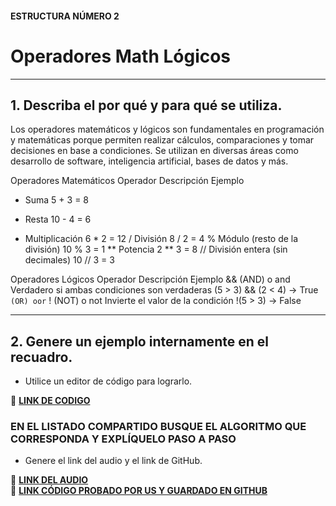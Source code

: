 #### ESTRUCTURA NÚMERO 2  
# Operadores Math Lógicos  

---  

## 1. Describa el por qué y para qué se utiliza.  
Los operadores matemáticos y lógicos son fundamentales en programación y matemáticas porque permiten realizar cálculos, comparaciones y tomar decisiones en base a condiciones. Se utilizan en diversas áreas como desarrollo de software, inteligencia artificial, bases de datos y más.  

Operadores Matemáticos
Operador	Descripción	Ejemplo
+	Suma	5 + 3 = 8
-	Resta	10 - 4 = 6
*	Multiplicación	6 * 2 = 12
/	División	8 / 2 = 4
%	Módulo (resto de la división)	10 % 3 = 1
**	Potencia	2 ** 3 = 8
//	División entera (sin decimales)	10 // 3 = 3

Operadores Lógicos
Operador	Descripción	Ejemplo
&& (AND) o and	Verdadero si ambas condiciones son verdaderas	(5 > 3) && (2 < 4) → True
`		(OR) oor`
! (NOT) o not	Invierte el valor de la condición	!(5 > 3) → False


---  

## 2. Genere un ejemplo internamente en el recuadro.  
- Utilice un editor de código para lograrlo.  

🔗 **[LINK DE CODIGO](https://pl.kotl.in/EMhr6h7oE?theme=darcula&readOnly=true)**  

### EN EL LISTADO COMPARTIDO BUSQUE EL ALGORITMO QUE CORRESPONDA Y EXPLÍQUELO PASO A PASO  
- Genere el link del audio y el link de GitHub.  

🔗 **[LINK DEL AUDIO]()**  
🔗 **[LINK CÓDIGO PROBADO POR US Y GUARDADO EN GITHUB]()**  
